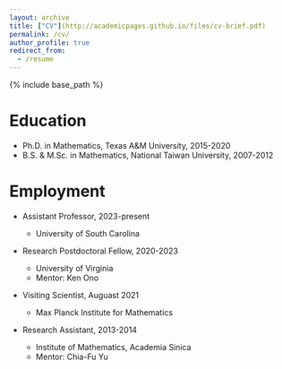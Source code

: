 ```yaml
---
layout: archive
title: ["CV"](http://academicpages.github.io/files/cv-brief.pdf) 
permalink: /cv/
author_profile: true
redirect_from:
  - /resume
---
```


{% include base_path %}

Education
======
* Ph.D. in Mathematics, Texas A&M University, 2015-2020
* B.S. & M.Sc. in Mathematics, National Taiwan University, 2007-2012

Employment
======
* Assistant Professor, 2023-present
  * University of South Carolina<br>
    
* Research Postdoctoral Fellow, 2020-2023
  * University of Virginia
  * Mentor: Ken Ono<br>
    
* Visiting Scientist, Auguast 2021 
  * Max Planck Institute for Mathematics<br>

* Research Assistant, 2013-2014
  * Institute of Mathematics, Academia Sinica
  * Mentor: Chia-Fu Yu
 
<!--
  
Skills
======
* Skill 1
* Skill 2
  * Sub-skill 2.1
  * Sub-skill 2.2
  * Sub-skill 2.3
* Skill 3

Publications
======
  <ul>{% for post in site.publications %}
    {% include archive-single-cv.html %}
  {% endfor %}</ul>
  
Talks
======
  <ul>{% for post in site.talks %}
    {% include archive-single-talk-cv.html %}
  {% endfor %}</ul>
  
Teaching
======
  <ul>{% for post in site.teaching %}
    {% include archive-single-cv.html %}
  {% endfor %}</ul>
  
Service and leadership
======
* Currently signed in to 43 different slack teams
-->

